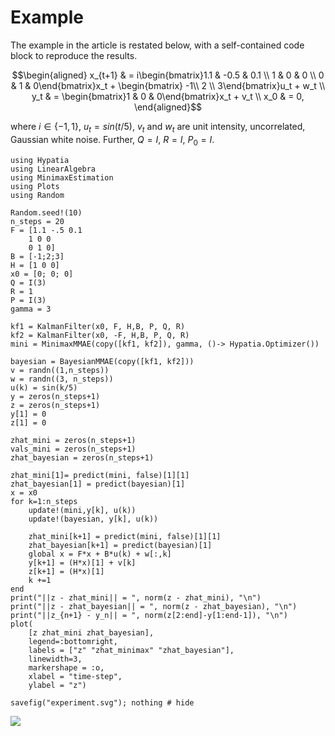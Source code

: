 # Example

The example in the article is restated below, with a self-contained code block to
reproduce the results.
```math
\begin{aligned}
x_{t+1} & = i\begin{bmatrix}1.1 & -0.5 & 0.1 \\ 1 & 0 & 0 \\ 0 & 1 & 0\end{bmatrix}x_t + \begin{bmatrix} -1\\ 2 \\ 3\end{bmatrix}u_t + w_t \\
y_t     & = \begin{bmatrix}1 & 0 & 0\end{bmatrix}x_t + v_t \\
x_0     & = 0,
\end{aligned}
```
where $i\in\{-1,1\},\ u_t = sin(t/5)$, $v_t$ and $w_t$ are unit intensity, uncorrelated, Gaussian white noise. Further, $Q = I,\ R = I,\ P_0 = I$. 

```@example Article
using Hypatia
using LinearAlgebra
using MinimaxEstimation
using Plots
using Random

Random.seed!(10)
n_steps = 20
F = [1.1 -.5 0.1
    1 0 0
    0 1 0]
B = [-1;2;3]
H = [1 0 0]
x0 = [0; 0; 0]
Q = I(3)
R = 1
P = I(3)
gamma = 3

kf1 = KalmanFilter(x0, F, H,B, P, Q, R)
kf2 = KalmanFilter(x0, -F, H,B, P, Q, R)
mini = MinimaxMMAE(copy([kf1, kf2]), gamma, ()-> Hypatia.Optimizer())

bayesian = BayesianMMAE(copy([kf1, kf2]))
v = randn((1,n_steps))
w = randn((3, n_steps))
u(k) = sin(k/5)
y = zeros(n_steps+1)
z = zeros(n_steps+1)
y[1] = 0
z[1] = 0

zhat_mini = zeros(n_steps+1)
vals_mini = zeros(n_steps+1)
zhat_bayesian = zeros(n_steps+1)

zhat_mini[1]= predict(mini, false)[1][1]
zhat_bayesian[1] = predict(bayesian)[1]
x = x0
for k=1:n_steps
    update!(mini,y[k], u(k))
    update!(bayesian, y[k], u(k))
    
    zhat_mini[k+1] = predict(mini, false)[1][1]
    zhat_bayesian[k+1] = predict(bayesian)[1]
    global x = F*x + B*u(k) + w[:,k]
    y[k+1] = (H*x)[1] + v[k]
    z[k+1] = (H*x)[1]
    k +=1
end
print("||z - zhat_mini|| = ", norm(z - zhat_mini), "\n")
print("||z - zhat_bayesian|| = ", norm(z - zhat_bayesian), "\n")
print("||z_{n+1} - y_n|| = ", norm(z[2:end]-y[1:end-1]), "\n")
plot(
    [z zhat_mini zhat_bayesian], 
    legend=:bottomright,
    labels = ["z" "zhat_minimax" "zhat_bayesian"],
    linewidth=3,
    markershape = :o,
    xlabel = "time-step",
    ylabel = "z")

savefig("experiment.svg"); nothing # hide
```

![](experiment.svg)

